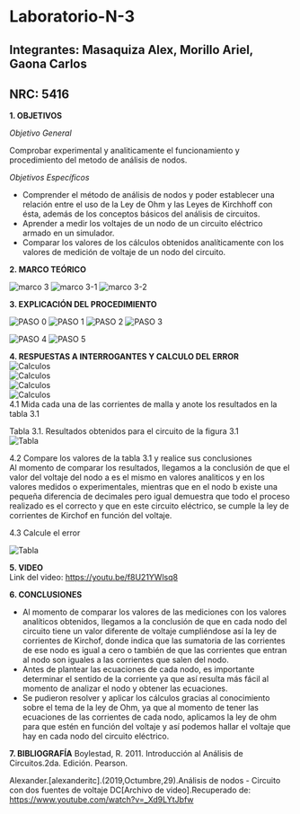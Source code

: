 # Laboratorio-N-3
## Integrantes: Masaquiza Alex, Morillo Ariel, Gaona Carlos
## NRC: 5416

**1. OBJETIVOS**

_Objetivo General_    

Comprobar experimental y analiticamente el funcionamiento y procedimiento del metodo de análisis de nodos.    

_Objetivos Específicos_    

* Comprender el método de análisis de nodos y poder establecer una relación entre el uso de la Ley de Ohm y las Leyes de Kirchhoff con ésta, además de los conceptos básicos del análisis de circuitos.    
* Aprender a medir los voltajes de un nodo de un circuito eléctrico armado en un simulador.    
* Comparar los valores de los cálculos obtenidos analíticamente  con los valores de medición de voltaje de un nodo del circuito.

**2. MARCO TEÓRICO**

![marco 3](https://github.com/AlexMP98/Laboratorio-N-3/blob/main/Imagenes/Marco%20teorico%20lab%203.PNG)
![marco 3-1](https://github.com/AlexMP98/Laboratorio-N-3/blob/main/Imagenes/Marco%20teorico%20lab%203-1.PNG)
![marco 3-2](https://github.com/AlexMP98/Laboratorio-N-3/blob/main/Imagenes/Marco%20teorico%20lab%203-2.PNG)

**3. EXPLICACIÓN DEL PROCEDIMIENTO**

![PASO 0](https://github.com/AlexMP98/Laboratorio-N-3/blob/main/Imagenes/DiagramaLab3.png)
![PASO 1](https://github.com/AlexMP98/Laboratorio-N-3/blob/main/Imagenes/Paso%201.png)
![PASO 2](https://github.com/AlexMP98/Laboratorio-N-3/blob/main/Imagenes/Paso%202.png)
![PASO 3](https://github.com/AlexMP98/Laboratorio-N-3/blob/main/Imagenes/Paso%203.png)

![PASO 4](https://github.com/AlexMP98/Laboratorio-N-3/blob/main/Imagenes/Paso%204.png)
![PASO 5](https://github.com/AlexMP98/Laboratorio-N-3/blob/main/Imagenes/Paso%205.png)



**4. RESPUESTAS A INTERROGANTES Y CALCULO DEL ERROR**    
![Calculos](https://github.com/AlexMP98/Laboratorio-N-3/blob/main/Imagenes/Calculo1.png)    
![Calculos](https://github.com/AlexMP98/Laboratorio-N-3/blob/main/Imagenes/Calculo2.png)    
![Calculos](https://github.com/AlexMP98/Laboratorio-N-3/blob/main/Imagenes/Calculo3.png)     
![Calculos](https://github.com/AlexMP98/Laboratorio-N-3/blob/main/Imagenes/Calculo4.png)     
4.1 Mida cada una de las corrientes de malla y anote los resultados en la tabla 3.1    

Tabla 3.1. Resultados obtenidos para el circuito de la figura 3.1    
![Tabla](https://github.com/AlexMP98/Laboratorio-N-3/blob/main/Imagenes/tabla.png)    

4.2 Compare los valores de la tabla 3.1 y realice sus conclusiones     
Al momento de comparar los resultados, llegamos a la conclusión de que el valor del voltaje del nodo a es el mismo en valores analiticos y en los valores medidos o experimentales, mientras que en el nodo b existe una pequeña diferencia de decimales pero igual demuestra que todo el proceso realizado es el correcto y que en este circuito eléctrico, se cumple la ley de corrientes de Kirchof en función del voltaje.     

4.3 Calcule el error     

![Tabla](https://github.com/AlexMP98/Laboratorio-N-3/blob/main/Imagenes/error.png)    

**5. VIDEO**    
Link del video: https://youtu.be/f8U21YWlsq8  

**6. CONCLUSIONES**     

* Al momento de comparar los valores de las mediciones con los valores analíticos obtenidos, llegamos a la conclusión de que en cada nodo del circuito tiene un valor diferente de voltaje cumpliéndose así la ley de corrientes de Kirchof, donde indica que las sumatoria de las corrientes de ese nodo es igual a cero o también de que las corrientes que entran al nodo son iguales a las corrientes que salen del nodo.   
* Antes de plantear las ecuaciones de cada nodo, es importante determinar el sentido de la corriente ya que así resulta más fácil al momento de analizar el nodo y obtener las ecuaciones.   
* Se pudieron resolver y aplicar los cálculos gracias al conocimiento sobre el tema de la ley de Ohm, ya que al momento de tener las ecuaciones de las corrientes de cada nodo, aplicamos la ley de ohm para que estén en función del voltaje y así podemos hallar el voltaje que hay en cada nodo del circuito eléctrico.

**7. BIBLIOGRAFÍA**
Boylestad, R. 2011. Introducción al Análisis de Circuitos.2da. Edición. Pearson.    

Alexander.[alexanderitc].(2019,Octumbre,29).Análisis de nodos - Circuito con dos fuentes de voltaje DC[Archivo de video].Recuperado de: https://www.youtube.com/watch?v=_Xd9LYtJbfw 
